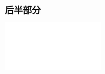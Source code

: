 # 后半部分

<object data="化学工艺学后半部分整理.pdf" type="application/pdf" width="150%" height="800">
    <embed src="化学工艺学后半部分整理.pdf" type="application/pdf" />
</object>